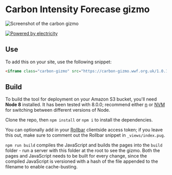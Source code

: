 # Carbon Intensity Forecase gizmo

![Screenshot of the carbon gizmo](screenshot.png)

[![Powered by electricity](http://forthebadge.com/images/badges/powered-by-electricity.svg)](http://forthebadge.com)

## Use

To add this on your site, use the following snippet:

```html
<iframe class="carbon-gizmo" src="https://carbon-gizmo.wwf.org.uk/1.0.14--beta/" width="100%" height="400px" scrolling="no" style="border:0"></iframe>
```

## Build

To build the tool for deployment on your Amazon S3 bucket, you'll need **Node 8** installed. It has been tested with 8.0.0; recommend either [n](https://github.com/tj/n) or [NVM](https://github.com/creationix/nvm) for switching between different versions of Node.

Clone the repo, then `npm install` or `npm i` to install the dependencies.

You can optionally add in your [Rollbar](https://rollbar.com) clientside access token; if you leave this out, make sure to comment out the Rollbar snippet in `_views/index.pug`.

`npm run build` compiles the JavaScript and builds the pages into the `build` folder - run a server with this folder at the root to see the gizmo. Both the pages and JavaScript needs to be built for every change, since the compiled JavaScript is versioned with a hash of the file appended to the filename to enable cache-busting.

